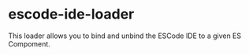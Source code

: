 # escode-ide-loader
This loader allows you to bind and unbind the ESCode IDE to a given ES Compoment.